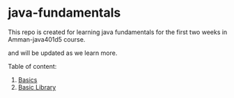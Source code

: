 # java-fundamentals

This repo is created for learning java fundamentals for the first two weeks in Amman-java401d5 course.

and will be updated as we learn more.

Table of content:

1. [Basics](./basics)
2. [Basic Library](./basiclibrary)
